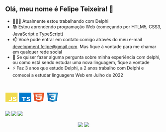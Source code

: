 <h2>Olá, meu nome é Felipe Teixeira! 👋</h2>

- 👨🏻‍💻 Atualmente estou trabalhando com Delphi
- 📚 Estou aprendendo programação Web (começando por HTLM5, CSS3, JavaScript e TypeScript)
- 📫 Você pode entrar em contato comigo através do meu e-mail development.felipe@gmail.com. Mas fique à vontade para me chamar em qualquer rede social
- 💬 Se quiser fazer alguma pergunta sobre minha experiência com delphi, ou como está sendo estudar uma nova linguagem, fique a vontade
- ⚡ Faz 3 anos que estudo Delphi, a 2 anos trabalho com Delphi e comecei a estudar linguagens Web em Julho de 2022

<br/>

<div style="display: inline_block"><br>
  <img align="center" alt="Felipe-Js" height="30" width="40" src="https://raw.githubusercontent.com/devicons/devicon/master/icons/javascript/javascript-plain.svg">
  <img align="center" alt="Felipe-Ts" height="30" width="40" src="https://raw.githubusercontent.com/devicons/devicon/master/icons/typescript/typescript-plain.svg">
  <img align="center" alt="Felipe-HTML" height="30" width="40" src="https://raw.githubusercontent.com/devicons/devicon/master/icons/html5/html5-original.svg">
  <img align="center" alt="Felipe-CSS" height="30" width="40" src="https://raw.githubusercontent.com/devicons/devicon/master/icons/css3/css3-original.svg">
</div>

##

<div> 
  <a href="https://instagram.com/felipe.flptxr" target="_blank"><img src="https://img.shields.io/badge/-Instagram-%23E4405F?style=for-the-badge&logo=instagram&logoColor=white" target="_blank"></a>
  <a href = "mailto:development.felipe@gmail.com"><img src="https://img.shields.io/badge/-Gmail-%23333?style=for-the-badge&logo=gmail&logoColor=white" target="_blank"></a>
  <a href="https://www.linkedin.com/in/felipe-teixeira-460464110" target="_blank"><img src="https://img.shields.io/badge/-LinkedIn-%230077B5?style=for-the-badge&logo=linkedin&logoColor=white" target="_blank"></a>   
 
  <!-- ![Snake animation](https://github.com/DevWebFelipe/DevWebFelipe/blob/main/github-user-contribution.svg) -->
 
</div>

</br>

<div align="center">
  <img src="https://github-readme-stats.vercel.app/api?username=DevWebFelipe&show_icons=true&theme=tokyonight&include_all_commits=true&count_private=true"/>
  <img src="https://github-readme-stats.vercel.app/api/top-langs/?username=DevWebFelipe&layout=compact&theme=tokyonight"/>
</div>
